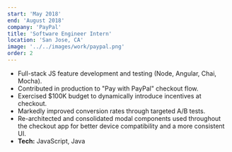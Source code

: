 ```yaml
---
start: 'May 2018'
end: 'August 2018'
company: 'PayPal'
title: 'Software Engineer Intern'
location: 'San Jose, CA'
image: '../../images/work/paypal.png'
order: 2
---
```


- Full-stack JS feature development and testing (Node, Angular, Chai, Mocha).
- Contributed in production to "Pay with PayPal" checkout flow.
- Exercised \$100K budget to dynamically introduce incentives at checkout.
- Markedly improved conversion rates through targeted A/B tests.
- Re-architected and consolidated modal components used throughout the checkout app for better device compatibility and a more consistent UI.
- **Tech:** JavaScript, Java
